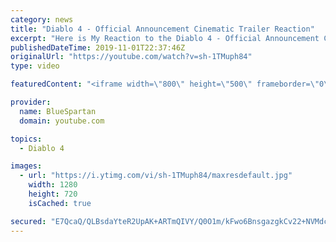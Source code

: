 ```yaml
---
category: news
title: "Diablo 4 - Official Announcement Cinematic Trailer Reaction"
excerpt: "Here is My Reaction to the Diablo 4 - Official Announcement Cinematic Trailer Let me know what you thought of thought of the cinematic in the comments down ..."
publishedDateTime: 2019-11-01T22:37:46Z
originalUrl: "https://youtube.com/watch?v=sh-1TMuph84"
type: video

featuredContent: "<iframe width=\"800\" height=\"500\" frameborder=\"0\" src=\"https://www.youtube.com/embed/sh-1TMuph84\" allow=\"accelerometer; autoplay; encrypted-media; gyroscope; picture-in-picture\" allowfullscreen></iframe>"

provider:
  name: BlueSpartan
  domain: youtube.com

topics:
  - Diablo 4

images:
  - url: "https://i.ytimg.com/vi/sh-1TMuph84/maxresdefault.jpg"
    width: 1280
    height: 720
    isCached: true

secured: "E7QcaQ/QLBsdaYteR2UpAK+ARTmQIVY/Q0O1m/kFwo6BnsgazgkCv22+NVMdcBVUwH5F95y1y74N4xXC9cuOb98u5NOkOKVuIYPStIWuh7u5VpvPHOJby4nCqJsKt7QLXYzvQ344yY4bVdntUDO059br50NMubdS/spNK3p7qIgNhA1e3CGK7LkTq0yM2ybwQNAqwqGZV3jNSmYFZFmsKK6nIGY+KPOwKpsiF2pfuAHzLQTC8Lhhw4wgjkU+6FndDau1lovKFdXt8FIEruknC3Q2fol0yM8sD8XcWy/9rXUyav6q5YTHpkg0c9tiUD2Sb+yyRXbqpne/gNczZuFKRNpbd3KiWZYburH6ZvMViLVI7UCU1hmPOaOkh6OPJYmLl7qVW1rgFeIs/zN6EuLNp/oqgPRi2o1azdwTw+bYNWNu8QE0rf2OiTIAMNH5uGQ6;glZEwSFDdBnRzC346/yIpQ=="
---
```


